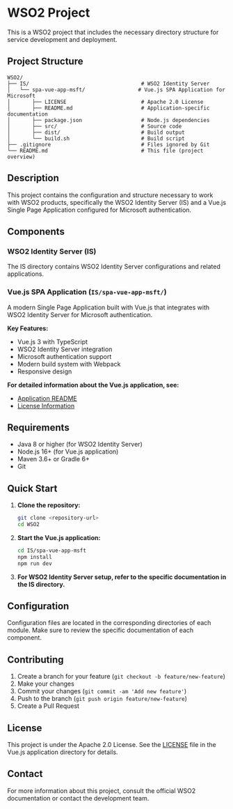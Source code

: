 # WSO2 Project

This is a WSO2 project that includes the necessary directory structure for service development and deployment.

## Project Structure

```
WSO2/
├── IS/                                    # WSO2 Identity Server
│   └── spa-vue-app-msft/                 # Vue.js SPA Application for Microsoft
│       ├── LICENSE                        # Apache 2.0 License
│       ├── README.md                      # Application-specific documentation
│       ├── package.json                   # Node.js dependencies
│       ├── src/                           # Source code
│       ├── dist/                          # Build output
│       └── build.sh                       # Build script
├── .gitignore                             # Files ignored by Git
└── README.md                              # This file (project overview)
```

## Description

This project contains the configuration and structure necessary to work with WSO2 products, specifically the WSO2 Identity Server (IS) and a Vue.js Single Page Application configured for Microsoft authentication.

## Components

### WSO2 Identity Server (IS)
The IS directory contains WSO2 Identity Server configurations and related applications.

### Vue.js SPA Application (`IS/spa-vue-app-msft/`)
A modern Single Page Application built with Vue.js that integrates with WSO2 Identity Server for Microsoft authentication.

**Key Features:**
- Vue.js 3 with TypeScript
- WSO2 Identity Server integration
- Microsoft authentication support
- Modern build system with Webpack
- Responsive design

**For detailed information about the Vue.js application, see:**
- [Application README](IS/spa-vue-app-msft/README.md)
- [License Information](IS/spa-vue-app-msft/LICENSE)

## Requirements

- Java 8 or higher (for WSO2 Identity Server)
- Node.js 16+ (for Vue.js application)
- Maven 3.6+ or Gradle 6+
- Git

## Quick Start

1. **Clone the repository:**
   ```bash
   git clone <repository-url>
   cd WSO2
   ```

2. **Start the Vue.js application:**
   ```bash
   cd IS/spa-vue-app-msft
   npm install
   npm run dev
   ```

3. **For WSO2 Identity Server setup, refer to the specific documentation in the IS directory.**

## Configuration

Configuration files are located in the corresponding directories of each module. Make sure to review the specific documentation of each component.

## Contributing

1. Create a branch for your feature (`git checkout -b feature/new-feature`)
2. Make your changes
3. Commit your changes (`git commit -am 'Add new feature'`)
4. Push to the branch (`git push origin feature/new-feature`)
5. Create a Pull Request

## License

This project is under the Apache 2.0 License. See the [LICENSE](IS/spa-vue-app-msft/LICENSE) file in the Vue.js application directory for details.

## Contact

For more information about this project, consult the official WSO2 documentation or contact the development team.
